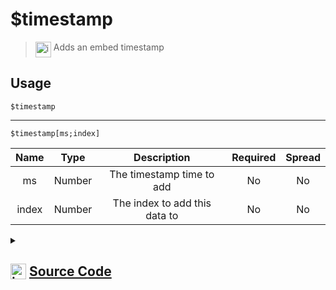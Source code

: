 # $timestamp
> <img align="top" src="https://upload.wikimedia.org/wikipedia/commons/thumb/e/e4/Infobox_info_icon.svg/160px-Infobox_info_icon.svg.png?20150409153300" alt="image" width="25" height="auto"> Adds an embed timestamp
## Usage
```
$timestamp
```
---
```
$timestamp[ms;index]
```
| Name | Type | Description | Required | Spread
| :---: | :---: | :---: | :---: | :---: |
ms | Number | The timestamp time to add | No | No
index | Number | The index to add this data to | No | No
<details>
<summary>
    
## <img align="top" src="https://cdn4.iconfinder.com/data/icons/iconsimple-logotypes/512/github-512.png" alt="image" width="25" height="auto">  [Source Code](https://github.com/tryforge/ForgeScript-V2/blob/main/src/native/timestamp.ts)
    
</summary>
    
```ts
import { ColorResolvable } from "discord.js"
import { ArgType, NativeFunction, Return } from "../structures"

export default new NativeFunction({
    name: "$timestamp",
    description: "Adds an embed timestamp",
    unwrap: true,
    args: [
        {
            name: "ms",
            description: "The timestamp time to add",
            type: ArgType.Number,
            rest: false
        },
        {
            name: "index",
            description: "The index to add this data to",
            rest: false,
            type: ArgType.Number
        }
    ],
    brackets: false,
    execute(ctx, [ timestamp, index ]) {
        if (!this.hasFields) {
            ctx.container.embed(0).setTimestamp()
            return Return.success()
        }

        ctx.container.embed((index ?? 1) - 1).setTimestamp(timestamp ?? Date.now())
        return Return.success()
    },
})
```
    
</details>